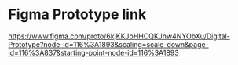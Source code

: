 # Figma Prototype link

https://www.figma.com/proto/6kjKKJbHHCQKJnw4NYObXu/Digital-Prototype?node-id=116%3A1893&scaling=scale-down&page-id=116%3A837&starting-point-node-id=116%3A1893